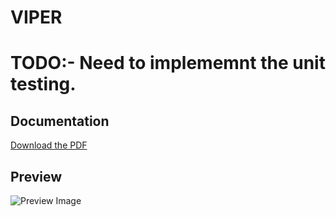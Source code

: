 # VIPER
# TODO:- Need to implememnt the unit testing.

## Documentation

[Download the PDF](/blob/main/University_VIPER.pdf)

## Preview

![Preview Image](/blob/main/Flow.png)
